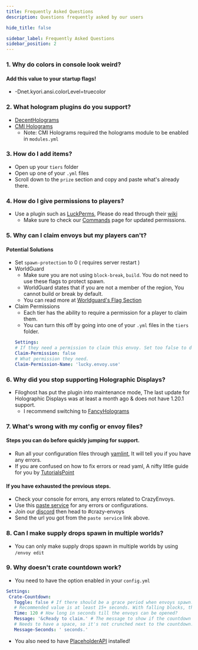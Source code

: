 ```yaml
---
title: Frequently Asked Questions
description: Questions frequently asked by our users

hide_title: false

sidebar_label: Frequently Asked Questions
sidebar_position: 2
---
```

### 1. Why do colors in console look weird?
#### Add this value to your startup flags!
 * -Dnet.kyori.ansi.colorLevel=truecolor

### 2. What hologram plugins do you support?
* [DecentHolograms](https://www.spigotmc.org/resources/decentholograms-1-8-1-20-4-papi-support-no-dependencies.96927/)
* [CMI Holograms](https://www.spigotmc.org/resources/cmi-298-commands-insane-kits-portals-essentials-economy-mysql-sqlite-much-more.3742/)
   * Note: CMI Holograms required the holograms module to be enabled in `modules.yml`

### 3. How do I add items?
 * Open up your `tiers` folder
 * Open up one of your `.yml` files
 * Scroll down to the `prize` section and copy and paste what's already there.

### 4. How do I give permissions to players?
 * Use a plugin such as [LuckPerms](https://luckperms.net), Please do read through their [wiki](https://luckperms.net/wiki)
   * Make sure to check our [Commands](commands/permissions) page for updated permissions.

### 5. Why can I claim envoys but my players can't?
 #### Potential Solutions
  * Set `spawn-protection` to 0 ( requires server restart )
  * WorldGuard
    * Make sure you are not using `block-break`, `build`. You do not need to use these flags to protect spawn.
    * WorldGuard states that if you are not a member of the region, You cannot build or break by default.
    * You can read more at [Worldguard's Flag Section](https://worldguard.enginehub.org/en/latest/regions/flags/)
  * Claim Permissions
    * Each tier has the ability to require a permission for a player to claim them.
     * You can turn this off by going into one of your `.yml` files in the `tiers` folder.
    ```yaml
    Settings:
    # If they need a permission to claim this envoy. Set too false to disable.
    Claim-Permission: false
    # What permission they need.
    Claim-Permission-Name: 'lucky.envoy.use'
    ```

### 6. Why did you stop supporting Holographic Displays?
 * Filoghost has put the plugin into maintenance mode, The last update for Holographic Displays was at least a month ago & does not have 1.20.1 support.
   * I recommend switching to [FancyHolograms](https://modrinth.com/plugin/fancyholograms)

### 7. What's wrong with my config or envoy files?
#### Steps you can do before quickly jumping for support.
 * Run all your configuration files through [yamlint](https://www.yamllint.com/), It will tell you if you have any errors.
 * If you are confused on how to fix errors or read yaml, A nifty little guide for you by [TutorialsPoint](https://www.tutorialspoint.com/yaml/index.htm)

#### If you have exhausted the previous steps.
 * Check your console for errors, any errors related to CrazyEnvoys.
  * Use this [paste service](https://mclo.gs/) for any errors or configurations.
  * Join our [discord](https://discord.gg/badbones-s-live-chat-182615261403283459) then head to #crazy-envoys
  * Send the url you got from the `paste service` link above.

### 8. Can I make supply drops spawn in multiple worlds?
 * You can only make supply drops spawn in multiple worlds by using `/envoy edit`

### 9. Why doesn't crate countdown work?
 * You need to have the option enabled in your `config.yml`
  ```yaml
  Settings:
   Crate-Countdown:
     Toggle: false # If there should be a grace period when envoys spawn.
     # Recommended value is at least 15+ seconds. With falling blocks, that takes up about 5 seconds and for technical reasons. I can't start it after that...
     Time: 120 # How long in seconds till the envoys can be opened?
     Message: '&cReady to claim.' # The message to show if the countdown is up or the toggle is set to false.
     # Needs to have a space, so it's not crunched next to the countdown.
     Message-Seconds: ' seconds.'
  ```
 * You also need to have [PlaceholderAPI](https://hangar.papermc.io/HelpChat/PlaceholderAPI) installed!
